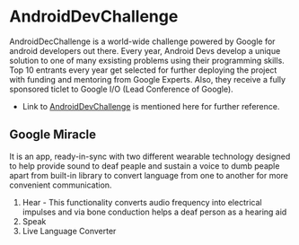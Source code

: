 # AndroidDevChallenge
AndroidDecChallenge is a world-wide challenge powered by Google for android developers out there. Every year, Android Devs develop a unique 
solution to one of many exsisting problems using their programming skills. Top 10 entrants every year get selected for further deploying the
project with funding and mentoring from Google Experts. Also, they receive a fully sponsored ticlet to Google I/O (Lead Conference of Google).
- Link to [AndroidDevChallenge](https://developer.android.com/dev-challenge) is mentioned here for further reference.

## Google Miracle
It is an app, ready-in-sync with two different wearable technology
designed to help provide sound to deaf peaple and sustain a voice
to dumb peaple apart from built-in library to convert language from one
to another for more convenient communication.
1. Hear - This functionality converts audio frequency into electrical impulses and via bone conduction helps a deaf person as a hearing aid
2. Speak
3. Live Language Converter
